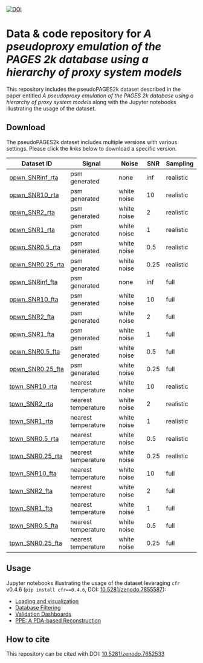 [![DOI](https://zenodo.org/badge/DOI/10.5281/zenodo.7652533.svg)](https://doi.org/10.5281/zenodo.7652533)


# Data & code repository for *A pseudoproxy emulation of the PAGES 2k database using a hierarchy of proxy system models*

This repository includes the pseudoPAGES2k dataset described in the paper entitled *A pseudoproxy emulation of the PAGES 2k database using a hierarchy of proxy system models* along with the Jupyter notebooks illustrating the usage of the dataset.

## Download

The pseudoPAGES2k dataset includes multiple versions with various settings.
Please click the links below to download a specific version.

| Dataset ID                                     | Signal              | Noise       | SNR  | Sampling  |
|------------------------------------------------|---------------------|-------------|------|-----------|
| [ppwn_SNRinf_rta](https://github.com/fzhu2e/paper-pseudoPAGES2k/raw/main/data/ppwn_SNRinf_rta.nc)   | psm generated       | none        | inf  | realistic |
| [ppwn_SNR10_rta](https://github.com/fzhu2e/paper-pseudoPAGES2k/raw/main/data/ppwn_SNR10_rta.nc)     | psm generated       | white noise | 10   | realistic |
| [ppwn_SNR2_rta](https://github.com/fzhu2e/paper-pseudoPAGES2k/raw/main/data/ppwn_SNR2_rta.nc)       | psm generated       | white noise | 2    | realistic |
| [ppwn_SNR1_rta](https://github.com/fzhu2e/paper-pseudoPAGES2k/raw/main/data/ppwn_SNR1_rta.nc)       | psm generated       | white noise | 1    | realistic |
| [ppwn_SNR0.5_rta](https://github.com/fzhu2e/paper-pseudoPAGES2k/raw/main/data/ppwn_SNR0.5_rta.nc)   | psm generated       | white noise | 0.5  | realistic |
| [ppwn_SNR0.25_rta](https://github.com/fzhu2e/paper-pseudoPAGES2k/raw/main/data/ppwn_SNR0.25_rta.nc) | psm generated       | white noise | 0.25 | realistic |
| [ppwn_SNRinf_fta](https://github.com/fzhu2e/paper-pseudoPAGES2k/raw/main/data/ppwn_SNRinf_fta.nc)   | psm generated       | none        | inf  | full      |
| [ppwn_SNR10_fta](https://github.com/fzhu2e/paper-pseudoPAGES2k/raw/main/data/ppwn_SNR10_fta.nc)     | psm generated       | white noise | 10   | full      |
| [ppwn_SNR2_fta](https://github.com/fzhu2e/paper-pseudoPAGES2k/raw/main/data/ppwn_SNR2_fta.nc)       | psm generated       | white noise | 2    | full      |
| [ppwn_SNR1_fta](https://github.com/fzhu2e/paper-pseudoPAGES2k/raw/main/data/ppwn_SNR1_fta.nc)       | psm generated       | white noise | 1    | full      |
| [ppwn_SNR0.5_fta](https://github.com/fzhu2e/paper-pseudoPAGES2k/raw/main/data/ppwn_SNR0.5_fta.nc)   | psm generated       | white noise | 0.5  | full      |
| [ppwn_SNR0.25_fta](https://github.com/fzhu2e/paper-pseudoPAGES2k/raw/main/data/ppwn_SNR0.25_fta.nc) | psm generated       | white noise | 0.25 | full      |
| [tpwn_SNR10_rta](https://github.com/fzhu2e/paper-pseudoPAGES2k/raw/main/data/tpwn_SNR10_rta.nc)     | nearest temperature | white noise | 10   | realistic |
| [tpwn_SNR2_rta](https://github.com/fzhu2e/paper-pseudoPAGES2k/raw/main/data/tpwn_SNR2_rta.nc)       | nearest temperature | white noise | 2    | realistic |
| [tpwn_SNR1_rta](https://github.com/fzhu2e/paper-pseudoPAGES2k/raw/main/data/tpwn_SNR1_rta.nc)       | nearest temperature | white noise | 1    | realistic |
| [tpwn_SNR0.5_rta](https://github.com/fzhu2e/paper-pseudoPAGES2k/raw/main/data/tpwn_SNR0.5_rta.nc)   | nearest temperature | white noise | 0.5  | realistic |
| [tpwn_SNR0.25_rta](https://github.com/fzhu2e/paper-pseudoPAGES2k/raw/main/data/tpwn_SNR0.25_rta.nc) | nearest temperature | white noise | 0.25 | realistic |
| [tpwn_SNR10_fta](https://github.com/fzhu2e/paper-pseudoPAGES2k/raw/main/data/tpwn_SNR10_fta.nc)     | nearest temperature | white noise | 10   | full      |
| [tpwn_SNR2_fta](https://github.com/fzhu2e/paper-pseudoPAGES2k/raw/main/data/tpwn_SNR2_fta.nc)       | nearest temperature | white noise | 2    | full      |
| [tpwn_SNR1_fta](https://github.com/fzhu2e/paper-pseudoPAGES2k/raw/main/data/tpwn_SNR1_fta.nc)       | nearest temperature | white noise | 1    | full      |
| [tpwn_SNR0.5_fta](https://github.com/fzhu2e/paper-pseudoPAGES2k/raw/main/data/tpwn_SNR0.5_fta.nc)   | nearest temperature | white noise | 0.5  | full      |
| [tpwn_SNR0.25_fta](https://github.com/fzhu2e/paper-pseudoPAGES2k/raw/main/data/tpwn_SNR0.25_fta.nc) | nearest temperature | white noise | 0.25 | full      |

## Usage

Jupyter notebooks illustrating the usage of the dataset leveraging `cfr` v0.4.6 (`pip install cfr==0.4.6`, DOI: [10.5281/zenodo.7855587](https://doi.org/10.5281/zenodo.7855587)):

- [Loading and visualization](./notebooks/pdb-load-viz.ipynb)
- [Database Filtering](./notebooks/pdb-filter.ipynb)
- [Validation Dashboards](./notebooks/dashboards.ipynb)
- [PPE: A PDA-based Reconstruction](./notebooks/ppe-pda.ipynb)


## How to cite
This repository can be cited with DOI: [10.5281/zenodo.7652533](https://doi.org/10.5281/zenodo.7652533)